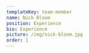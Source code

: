 ```yaml
---
templateKey: team-member
name: Nick Bloom
position: Experience
bio: Experience
picture: /img/nick-bloom.jpg
order: 1
---
```


